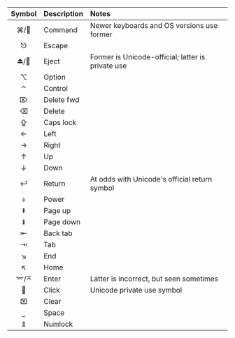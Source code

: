 | Symbol | Description | Notes |
| :----: | :---------- | :---- |
|   ⌘/  | Command     | Newer keyboards and OS versions use former
|   ⎋    | Escape      |
|   ⏏/  | Eject       | Former is Unicode-official; latter is private use
|   ⌥    | Option      |
|   ⌃    | Control     |
|   ⌦    | Delete fwd  |
|   ⌫    | Delete      |
|   ⇪    | Caps lock   |
|   ←    | Left        |
|   →    | Right       |
|   ↑    | Up          |
|   ↓    | Down        |
|   ↩    | Return      | At odds with Unicode's official return symbol
|   ⌽    | Power       |
|   ⇞    | Page up     |
|   ⇟    | Page down   |
|   ⇤    | Back tab    |
|   ⇥    | Tab         |
|   ↘    | End         |
|   ↖    | Home        |
|   ⌤/⌅  | Enter       | Latter is incorrect, but seen sometimes
|      | Click       | Unicode private use symbol
|   ⌧    | Clear       |
|   ⎵    | Space       |
|   ⇭    | Numlock     |
